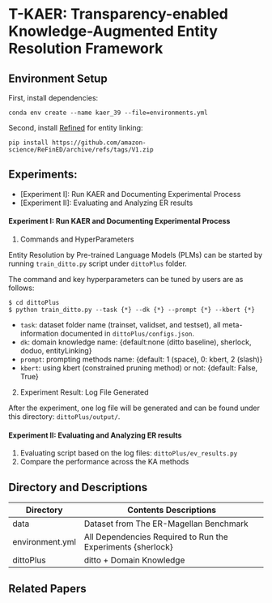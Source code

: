 # T-KAER: Transparency-enabled Knowledge-Augmented Entity Resolution Framework
## Environment Setup 
First, install dependencies: 
```
conda env create --name kaer_39 --file=environments.yml
```

Second, install [Refined](https://github.com/amazon-science/ReFinED) for entity linking:
```
pip install https://github.com/amazon-science/ReFinED/archive/refs/tags/V1.zip
```
## Experiments: 
- [Experiment I]: Run KAER and Documenting Experimental Process
- [Experiment II]: Evaluating and Analyzing ER results  

#### Experiment I: Run KAER and Documenting Experimental Process

1. Commands and HyperParameters

Entity Resolution by Pre-trained Language Models (PLMs) can be started by running `train_ditto.py` script under `dittoPlus` folder.

The command and key hyperparameters can be tuned by users are as follows:

```
$ cd dittoPlus
$ python train_ditto.py --task {*} --dk {*} --prompt {*} --kbert {*}
```

* `task`: dataset folder name (trainset, validset, and testset), all meta-information documented in `dittoPlus/configs.json`. 
* `dk`: domain knowledge name: {default:none (ditto baseline), sherlock, doduo, entityLinking}
* `prompt`: prompting methods name: {default: 1 (space), 0: kbert, 2 (slash)}
* `kbert`: using kbert (constrained pruning method) or not: {default: False, True}

2. Experiment Result: Log File Generated

After the experiment, one log file will be generated and can be found under this directory: `dittoPlus/output/`.

#### Experiment II: Evaluating and Analyzing ER results  
1. Evaluating script based on the log files: `dittoPlus/ev_results.py`
2. Compare the performance across the KA methods
## Directory and Descriptions 
| Directory | Contents Descriptions |
| ----------- | ----------- |
| data | Dataset from The ER-Magellan Benchmark |
| environment.yml | All Dependencies Required to Run the Experiments {sherlock} |
| dittoPlus | ditto + Domain Knowledge |


## Related Papers




